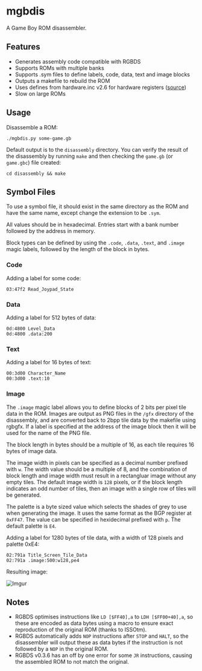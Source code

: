 # mgbdis 

A Game Boy ROM disassembler.


## Features

- Generates assembly code compatible with RGBDS
- Supports ROMs with multiple banks
- Supports .sym files to define labels, code, data, text and image blocks
- Outputs a makefile to rebuild the ROM
- Uses defines from hardware.inc v2.6 for hardware registers ([source](https://github.com/tobiasvl/hardware.inc))
- Slow on large ROMs


## Usage

Disassemble a ROM:

    ./mgbdis.py some-game.gb

Default output is to the ```disassembly``` directory. You can verify the result of the disassembly by running ```make``` and then checking the ```game.gb``` (or ```game.gbc```) file created:

    cd disassembly && make


## Symbol Files

To use a symbol file, it should exist in the same directory as the ROM and have the same name, except change the extension to be ```.sym```.

All values should be in hexadecimal.  Entries start with a bank number followed by the address in memory.  

Block types can be defined by using the ```.code```, ```.data```, ```.text```, and ```.image``` magic labels, followed by the length of the block in bytes.

### Code

Adding a label for some code:

```
03:47f2 Read_Joypad_State
```

### Data

Adding a label for 512 bytes of data:

```
0d:4800 Level_Data
0d:4800 .data:200
```

### Text

Adding a label for 16 bytes of text:

```
00:3d00 Character_Name
00:3d00 .text:10
```

### Image

The ```.image``` magic label allows you to define blocks of 2 bits per pixel tile data in the ROM.  Images are output as PNG files in the ```/gfx``` directory of the disassembly, and are converted back to 2bpp tile data by the makefile using rgbgfx.  If a label is specified at the address of the image block then it will be used for the name of the PNG file.

The block length in bytes should be a multiple of 16, as each tile requires 16 bytes of image data.

The image width in pixels can be specified as a decimal number prefixed with ```w```. The width value should be a multiple of 8, and the combination of block length and image width must result in a rectangluar image without any empty tiles. The default image width is ```128``` pixels, or if the block length indicates an odd number of tiles, then an image with a single row of tiles will be generated.

The palette is a byte sized value which selects the shades of grey to use when generating the image. It uses the same format as the BGP register at ```0xFF47```.  The value can be specified in hexidecimal prefixed with ```p```. The default palette is ```E4```.

Adding a label for 1280 bytes of tile data, with a width of 128 pixels and palette 0xE4:

```
02:791a Title_Screen_Tile_Data
02:791a .image:500:w128,pe4
```

Resulting image:

![Imgur](https://i.imgur.com/2duQ7Py.png)


## Notes

- RGBDS optimises instructions like ```LD [$FF40],a``` to ```LDH [$FF00+40],a```, so these are encoded as data bytes using a macro to ensure exact reproduction of the original ROM (thanks to ISSOtm).
- RGBDS automatically adds ```NOP``` instructions after ```STOP``` and ```HALT```, so the disassembler will output these as data bytes if the instruction is not followed by a ```NOP``` in the original ROM.
- RGBDS v0.3.6 has an off by one error for some ```JR``` instructions, causing the assembled ROM to not match the original.

